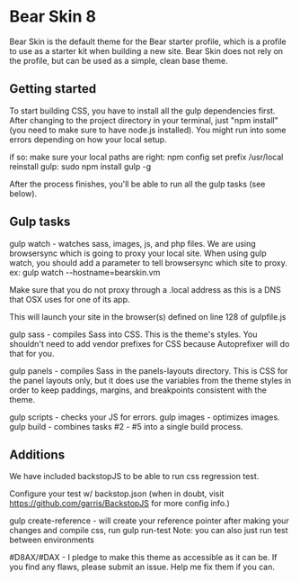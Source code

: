 # Bear Skin 8

Bear Skin is the default theme for the Bear starter profile, which is a profile to use as a starter kit when building a new site. Bear Skin does not rely on the profile, but can be used as a simple, clean base theme.

Getting started
---------------
To start building CSS, you have to install all the gulp dependencies first. After changing to the project directory in your terminal, just "npm install" (you need to make sure to have node.js installed). You might run into some errors depending on how your local setup.

if so:
make sure your local paths are right: npm config set prefix /usr/local
reinstall gulp: sudo npm install gulp -g

After the process finishes, you'll be able to run all the gulp tasks (see below).

Gulp tasks
----------

gulp watch - watches sass, images, js, and php files.
We are using browsersync which is going to proxy your local site. When using gulp watch, you should add a parameter to tell browsersync which site to proxy. ex: gulp watch --hostname=bearskin.vm

Make sure that you do not proxy through a .local address as this is a DNS that OSX uses for one of its app.

This will launch your site in the browser(s) defined on line 128 of gulpfile.js

gulp sass - compiles Sass into CSS. This is the theme's styles.
You shouldn't need to add vendor prefixes for CSS because Autoprefixer will do that for you.

gulp panels - compiles Sass in the panels-layouts directory.
This is CSS for the panel layouts only, but it does use the variables from the theme styles in order to keep paddings, margins, and breakpoints consistent with the theme.

gulp scripts - checks your JS for errors.
gulp images - optimizes images.
gulp build - combines tasks #2 - #5 into a single build process.


Additions
---------

We have included backstopJS to be able to run css regression test.

Configure your test w/ backstop.json (when in doubt, visit https://github.com/garris/BackstopJS for more config info.)

gulp create-reference - will create your reference pointer
after making your changes and compile css, run
gulp run-test
Note: you can also just run test between environments

#D8AX/#DAX - I pledge to make this theme as accessible as it can be. If you find any flaws, please submit an issue. Help me fix them if you can.

